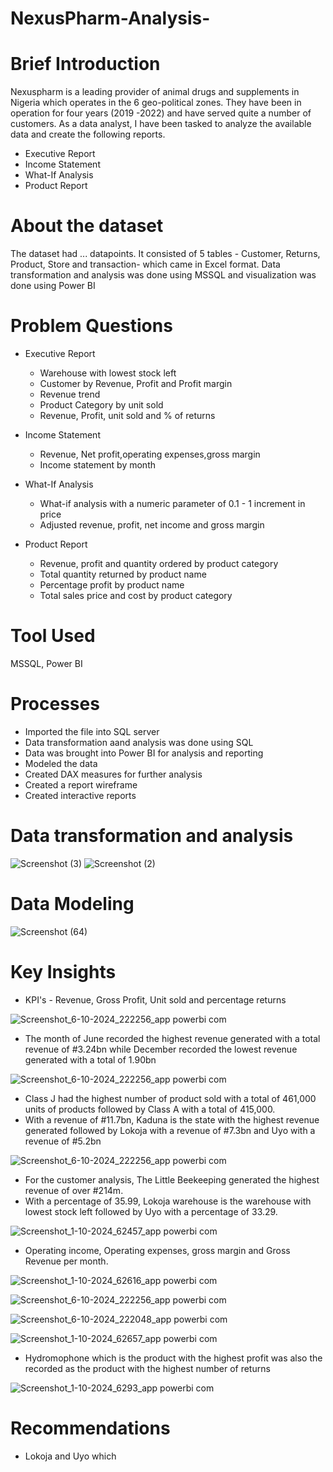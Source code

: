 # NexusPharm-Analysis-

# Brief Introduction
Nexuspharm is a leading provider of animal drugs and supplements in Nigeria 
which operates in the 6 geo-political zones. They have been in operation for 
four years (2019 -2022) and have served quite a number of customers. As a data analyst,
I have been tasked to analyze the available data and create the following reports.

* Executive Report
* Income Statement
* What-If Analysis
* Product Report

# About the dataset
The dataset had ... datapoints. It consisted of 5 tables - Customer, Returns, Product, Store and transaction- which came in Excel format. Data transformation and analysis was done using MSSQL and visualization was done using Power BI

# Problem Questions
* Executive Report
  - Warehouse with lowest stock left
  - Customer by Revenue, Profit and Profit margin
  - Revenue trend
  - Product Category by unit sold
  - Revenue, Profit, unit sold and % of returns

* Income Statement
  - Revenue, Net profit,operating expenses,gross margin
  - Income statement by month

* What-If Analysis
  - What-if analysis with a numeric parameter of 0.1 - 1 increment in price
  - Adjusted revenue, profit, net income and gross margin

* Product Report
  - Revenue, profit and quantity ordered by product category
  - Total quantity returned by product name
  - Percentage profit by product name
  - Total sales price and cost by product category

# Tool Used
  MSSQL, Power BI

# Processes
* Imported the file into SQL server
* Data transformation aand analysis was done using SQL
* Data was brought into Power BI for analysis and reporting
* Modeled the data
* Created DAX measures for further analysis
* Created a report wireframe
* Created interactive reports

# Data transformation and analysis 
![Screenshot (3)](https://github.com/user-attachments/assets/7696050f-4d98-497c-87b0-e38672d89674)
![Screenshot (2)](https://github.com/user-attachments/assets/4b53d93f-485b-468c-a6d3-60be923c9fab)

# Data Modeling
![Screenshot (64)](https://github.com/user-attachments/assets/15c3637f-22ab-490e-a115-65f6bcc38720)

# Key Insights
* KPI's - Revenue, Gross Profit, Unit sold and percentage returns

![Screenshot_6-10-2024_222256_app powerbi com](https://github.com/user-attachments/assets/8eda20ff-fe23-43ee-9440-b3f32e149f5d)

* The month of June recorded the highest revenue generated with a total revenue of #3.24bn while December recorded the lowest revenue generated with a total of 1.90bn

![Screenshot_6-10-2024_222256_app powerbi com](https://github.com/user-attachments/assets/8ce4c843-3be4-43f2-957e-68d718530546)

* Class J had the highest number of product sold with a total of 461,000 units of products followed by Class A with a total of 415,000.
* With a revenue of #11.7bn, Kaduna is the state with the highest revenue generated followed by Lokoja with a revenue of #7.3bn and Uyo with a revenue of #5.2bn

![Screenshot_6-10-2024_222256_app powerbi com](https://github.com/user-attachments/assets/6767af04-ecf9-4ece-9ef1-0f224439e2a6)
 
* For the customer analysis, The Little Beekeeping generated the highest revenue of over #214m.
* With a percentage of 35.99, Lokoja warehouse is the warehouse with lowest stock left followed by Uyo with a percentage of 33.29.

![Screenshot_1-10-2024_62457_app powerbi com](https://github.com/user-attachments/assets/549d8e04-612b-4f59-b80c-676464c2e18c)

* Operating income, Operating expenses, gross margin and  Gross Revenue per month.

![Screenshot_1-10-2024_62616_app powerbi com](https://github.com/user-attachments/assets/5b146cfc-f005-4e7b-90dd-6f3f5e325958)


![Screenshot_6-10-2024_222256_app powerbi com](https://github.com/user-attachments/assets/5e1558c1-941f-4219-b1eb-2b063e44ce47)

![Screenshot_6-10-2024_222048_app powerbi com](https://github.com/user-attachments/assets/3cf83713-a75b-4e5e-b4c8-d1d070a707d5)

![Screenshot_1-10-2024_62657_app powerbi com](https://github.com/user-attachments/assets/206fc719-e6ce-4546-af09-00aba355abdc)

* Hydromophone which is the product with the highest profit was also the recorded as the product with the highest number of returns


![Screenshot_1-10-2024_6293_app powerbi com](https://github.com/user-attachments/assets/a6608905-6762-499f-8989-b352ddcec82c)


# Recommendations
* Lokoja and Uyo which
